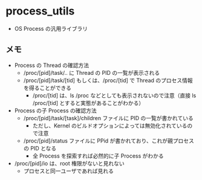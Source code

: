 # process_utils

- OS Process の汎用ライブラリ

## メモ

- Process の Thread の確認方法
  - /proc/[pid]/task/.. に Thread の PID の一覧が表示される
  - /proc/[pid]/task/[tid] もしくは、/proc/[tid] で Thread のプロセス情報を得ることができる
    - /proc/[tid] は、ls /proc などとしても表示されないので注意（直接 ls /proc/[tid] とすると実態があることがわかる）
- Process の子 Process の確認方法
  - /proc/[pid]/task/[task]/children ファイルに PID の一覧が書かれている
    - ただし、Kernel のビルドオプションによっては無効化されているので注意
  - /proc/[pid]/status ファイルに PPid が書かれており、これが親プロセスの PID となる
    - 全 Process を探索すれば必然的に子 Process がわかる
- /proc/[pid]/io は、root 権限がないと見れない
  - プロセスと同一ユーザであれば見れる
